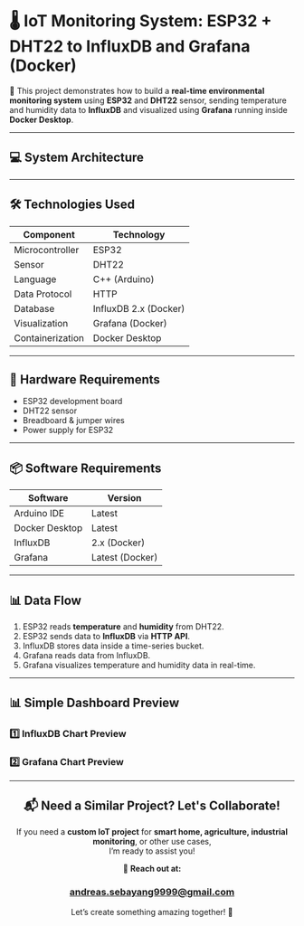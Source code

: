 # 🌡️ IoT Monitoring System: ESP32 + DHT22 to InfluxDB and Grafana (Docker)

🚀 This project demonstrates how to build a **real-time environmental monitoring system** using **ESP32** and **DHT22** sensor, sending temperature and humidity data to **InfluxDB** and visualized using **Grafana** running inside **Docker Desktop**.

---

## 💻 System Architecture

---

## 🛠️ Technologies Used

| Component        | Technology |
|------------------|-------------|
| Microcontroller  | ESP32 |
| Sensor           | DHT22 |
| Language         | C++ (Arduino) |
| Data Protocol    | HTTP |
| Database         | InfluxDB 2.x (Docker) |
| Visualization    | Grafana (Docker) |
| Containerization | Docker Desktop |

---

## 📡 Hardware Requirements

- ESP32 development board
- DHT22 sensor
- Breadboard & jumper wires
- Power supply for ESP32

---

## 📦 Software Requirements

| Software       | Version |
|----------------|---------|
| Arduino IDE    | Latest |
| Docker Desktop | Latest |
| InfluxDB       | 2.x (Docker) |
| Grafana        | Latest (Docker) |

---

## 📊 Data Flow

1. ESP32 reads **temperature** and **humidity** from DHT22.
2. ESP32 sends data to **InfluxDB** via **HTTP API**.
3. InfluxDB stores data inside a time-series bucket.
4. Grafana reads data from InfluxDB.
5. Grafana visualizes temperature and humidity data in real-time.

---

## 📊 Simple Dashboard Preview
### 1️⃣ InfluxDB Chart Preview

### 2️⃣ Grafana Chart Preview

---

<div align="center">

## 📬 Need a Similar Project? Let's Collaborate!
If you need a **custom IoT project** for **smart home, agriculture, industrial monitoring**, or other use cases,  
I’m ready to assist you!  

📧 **Reach out at:**  
### andreas.sebayang9999@gmail.com  

Let’s create something amazing together! 🚀

</div>
